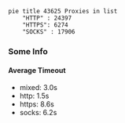 
```mermaid
pie title 43625 Proxies in list
    "HTTP" : 24397
    "HTTPS": 6274
    "SOCKS" : 17906
```

### Some Info
#### Average Timeout

- mixed: 3.0s
- http: 1.5s
- https: 8.6s
- socks: 6.2s